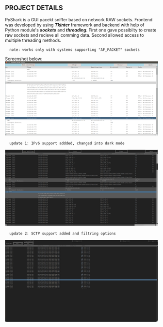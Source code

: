 ## PROJECT DETAILS ##

PyShark is a GUI pacekt sniffer based on network RAW sockets. Frontend was developed by using ***Tkinter*** framework and backend with help of Python module's ***sockets*** and ***threading***. First one gave possibilty to create raw sockets and recieve all comming data. Second allowed access to multiple threading methods.

      note: works only with systems supporting "AF_PACKET" sockets

Screenshot below:
![](images/pyshark.png)

      update 1: IPv6 support addded, changed into dark mode

![](images/pyshark_dark.png)

      update 2: SCTP support added and filtring options

![](images/pyshark_dark2.0.png)

